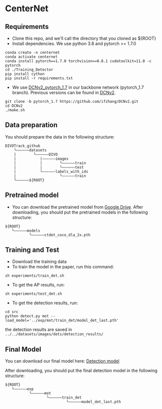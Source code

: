 # CenterNet
## Requirements

* Clone this repo, and we'll call the directory that you cloned as ${ROOT}
* Install dependencies. We use python 3.8 and pytorch >= 1.7.0
```
conda create -n centernet
conda activate centernet
conda install pytorch==1.7.0 torchvision==0.8.1 cudatoolkit=11.0 -c pytorch
cd ./Training_Detector
pip install cython
pip install -r requirements.txt
```
* We use [DCNv2_pytorch_1.7](https://github.com/ifzhang/DCNv2/tree/pytorch_1.7) in our backbone network (pytorch_1.7 branch). Previous versions can be found in [DCNv2](https://github.com/CharlesShang/DCNv2).
```
git clone -b pytorch_1.7 https://github.com/ifzhang/DCNv2.git
cd DCNv2
./make.sh
```

## Data preparation
You should prepare the data in the following structure:
```
DIVOTrack_github
    └——————datasets
    |        └——————DIVO
    |           |——————images
    |           |        └——————train
    |           |        └——————test
    |           └——————labels_with_ids
    |                    └——————train
    └——————${ROOT}
```

## Pretrained model
* You can download the pretrained model from [Google Drive](https://drive.google.com/file/d/1KIJMI6dUdXQrFqRxRZyfUDyi_8b2BnUO/view?usp=sharing).
After downloading, you should put the pretrained models in the following structure:
```
${ROOT}
   └——————models
           └——————ctdet_coco_dla_2x.pth
```

## Training and Test

* Download the training data
* To train the model in the paper, run this command:

```train
sh experiments/train_det.sh
```

* To get the AP results, run:

```AP
sh experiments/test_det.sh
```

* To get the detection results, run:
```
cd src
python detect.py mot --load_model='../exp/mot/train_det/model_det_last.pth'
```
the detection results are saved in `../../datasets/images/dets/detection_results/`
## Final Model

You can download our final model here: [Detection model](https://drive.google.com/file/d/1_Pf8Yet-VS6peDXBGddO73npcbSaEh3E/view?usp=sharing)

After downloading, you should put the final detection model in the following structure:
```
${ROOT}
   └——————exp
           └——————mot
                   └——————train_det
                            └——————model_det_last.pth

```


